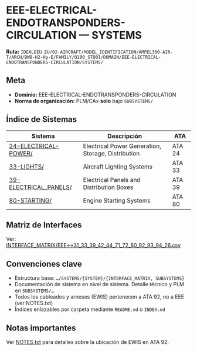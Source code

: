 # EEE-ELECTRICAL-ENDOTRANSPONDERS-CIRCULATION — SYSTEMS

**Ruta:** `IDEALEEU.EU/02-AIRCRAFT/MODEL_IDENTIFICATION/AMPEL360-AIR-T/ARCH/BWB-H2-Hy-E/FAMILY/Q100_STD01/DOMAIN/EEE-ELECTRICAL-ENDOTRANSPONDERS-CIRCULATION/SYSTEMS/`

## Meta
- **Dominio:** EEE-ELECTRICAL-ENDOTRANSPONDERS-CIRCULATION
- **Norma de organización:** PLM/CAx **solo** bajo `SUBSYSTEMS/`

## Índice de Sistemas

| Sistema | Descripción | ATA |
|---------|-------------|-----|
| [24-ELECTRICAL-POWER/](./24-ELECTRICAL-POWER/) | Electrical Power Generation, Storage, Distribution | ATA 24 |
| [33-LIGHTS/](./33-LIGHTS/) | Aircraft Lighting Systems | ATA 33 |
| [39-ELECTRICAL_PANELS/](./39-ELECTRICAL_PANELS/) | Electrical Panels and Distribution Boxes | ATA 39 |
| [80-STARTING/](./80-STARTING/) | Engine Starting Systems | ATA 80 |

## Matriz de Interfaces

Ver: [INTERFACE_MATRIX/EEE↔31_33_39_42_44_71_72_80_92_93_94_26.csv](./INTERFACE_MATRIX/EEE↔31_33_39_42_44_71_72_80_92_93_94_26.csv)

## Convenciones clave

- Estructura base: `…/SYSTEMS/{SYSTEM}/{INTERFACE_MATRIX, SUBSYSTEMS}`
- Documentación de sistema en nivel de sistema. Detalle técnico y PLM en `SUBSYSTEMS/…`
- Todos los cableados y arneses (EWIS) pertenecen a ATA 92, no a EEE (ver NOTES.txt)
- Índices enlazables por carpeta mediante `README.md` o `INDEX.md`

## Notas importantes

Ver [NOTES.txt](./NOTES.txt) para detalles sobre la ubicación de EWIS en ATA 92.
